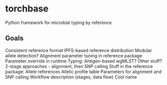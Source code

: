 # torchbase
Python framework for microbial typing by reference

## Goals
Consistent reference format 
IPFS-based reference distribution
Modular allele detection?
Alignment parameter tuning in reference package
Parameter override in runtime
Typing:
	Antigen-based 
	wgMLST?
	Other stuff?
	2-stage approaches - alignment, then SNP calling
Stuff in the reference package:
	Allele references
	Allelic profile table
	Parameters for alignment and SNP calling
	Workflow description (stages, data flow)
Cool name
